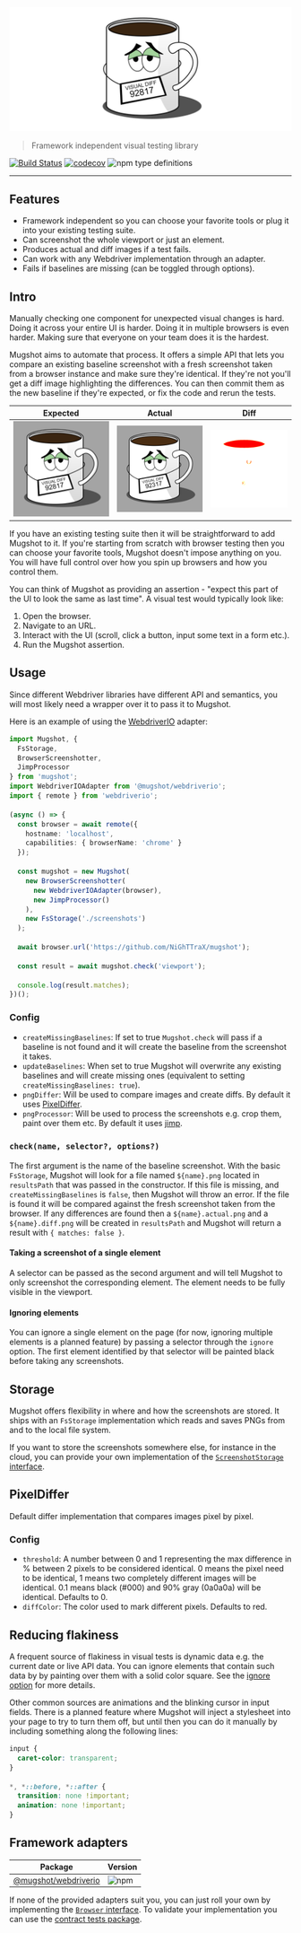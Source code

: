![logo](logo.png)

> Framework independent visual testing library

[![Build Status](https://travis-ci.com/NiGhTTraX/mugshot.svg?branch=master)](https://travis-ci.com/NiGhTTraX/mugshot) [![codecov](https://codecov.io/gh/NiGhTTraX/mugshot/branch/master/graph/badge.svg)](https://codecov.io/gh/NiGhTTraX/mugshot) ![npm type definitions](https://img.shields.io/npm/types/mugshot.svg)

----

## Features

- Framework independent so you can choose your favorite tools or plug it into your existing testing suite.
- Can screenshot the whole viewport or just an element.
- Produces actual and diff images if a test fails.
- Can work with any Webdriver implementation through an adapter.
- Fails if baselines are missing (can be toggled through options).


## Intro

Manually checking one component for unexpected visual changes is hard. Doing it across your entire UI is harder. Doing it in multiple browsers is even harder. Making sure that everyone on your team does it is the hardest.

Mugshot aims to automate that process. It offers a simple API that lets you compare an existing baseline screenshot with a fresh screenshot taken from a browser instance and make sure they're identical. If they're not you'll get a diff image highlighting the differences. You can then commit them as the new baseline if they're expected, or fix the code and rerun the tests.

Expected | Actual | Diff
---------|--------|-----
![expected](./expected.png) | ![actual](./actual.png) | ![diff](./diff.png)

If you have an existing testing suite then it will be straightforward to add Mugshot to it. If you're starting from scratch with browser testing then you can choose your favorite tools, Mugshot doesn't impose anything on you. You will have full control over how you spin up browsers and how you control them. 

You can think of Mugshot as providing an assertion - "expect this part of the UI to look the same as last time". A visual test would typically look like:

1. Open the browser.
2. Navigate to an URL.
3. Interact with the UI (scroll, click a button, input some text in a form etc.).
4. Run the Mugshot assertion.


## Usage

Since different Webdriver libraries have different API and semantics, you will most likely need a wrapper over it to pass it to Mugshot.

Here is an example of using the [WebdriverIO](https://webdriver.io/) adapter:

```typescript
import Mugshot, {
  FsStorage,
  BrowserScreenshotter,
  JimpProcessor
} from 'mugshot';
import WebdriverIOAdapter from '@mugshot/webdriverio';
import { remote } from 'webdriverio';

(async () => {
  const browser = await remote({
    hostname: 'localhost',
    capabilities: { browserName: 'chrome' }
  });
  
  const mugshot = new Mugshot(
    new BrowserScreenshotter(
      new WebdriverIOAdapter(browser),
      new JimpProcessor()
    ),
    new FsStorage('./screenshots')
  );
  
  await browser.url('https://github.com/NiGhTTraX/mugshot');
  
  const result = await mugshot.check('viewport');
  
  console.log(result.matches);
})();
```


### Config

- `createMissingBaselines`: If set to true `Mugshot.check` will pass if a baseline is not found and it will create the baseline from the screenshot it takes.
- `updateBaselines`: When set to true Mugshot will overwrite any existing baselines and will create missing ones (equivalent to setting `createMissingBaselines: true`).
- `pngDiffer`: Will be used to compare images and create diffs. By default it uses [PixelDiffer](./README.md#pixeldiffer).
- `pngProcessor`: Will be used to process the screenshots e.g. crop them, paint over them etc. By default it uses [jimp](https://github.com/oliver-moran/jimp).


### `check(name, selector?, options?)`

The first argument is the name of the baseline screenshot. With the basic `FsStorage`, Mugshot will look for a file named `${name}.png` located in `resultsPath` that was passed in the constructor. If this file is missing, and `createMissingBaselines` is `false`, then Mugshot will throw an error. If the file is found it will be compared against the fresh screenshot taken from the browser. If any differences are found then a `${name}.actual.png` and a `${name}.diff.png` will be created in `resultsPath` and Mugshot will return a result with `{ matches: false }`.


#### Taking a screenshot of a single element

A selector can be passed as the second argument and will tell Mugshot to only screenshot the corresponding element. The element needs to be fully visible in the viewport.


#### Ignoring elements

You can ignore a single element on the page (for now, ignoring multiple elements is a planned feature) by passing a selector through the `ignore` option. The first element identified by that selector will be painted black before taking any screenshots.


## Storage

Mugshot offers flexibility in where and how the screenshots are stored. It ships with an `FsStorage` implementation which reads and saves PNGs from and to the local file system.

If you want to store the screenshots somewhere else, for instance in the cloud, you can provide your own implementation of the [`ScreenshotStorage` interface](./packages/mugshot/src/interfaces/screenshot-storage.ts).


## PixelDiffer

Default differ implementation that compares images pixel by pixel.

### Config

- `threshold`: A number between 0 and 1 representing the max difference in % between 2 pixels to be considered identical. 0 means the pixel need to be identical, 1 means two completely different images will be identical. 0.1 means black (#000) and 90% gray (0a0a0a) will be identical. Defaults to 0.
- `diffColor`: The color used to mark different pixels. Defaults to red.


## Reducing flakiness

A frequent source of flakiness in visual tests is dynamic data e.g. the current date or live API data. You can ignore elements that contain such data by by painting over them with a solid color square. See the [ignore option](#ignoring-elements) for more details.

Other common sources are animations and the blinking cursor in input fields. There is a planned feature where Mugshot will inject a stylesheet into your page to try to turn them off, but until then you can do it manually by including something along the following lines:

```css
input {
  caret-color: transparent;
}

*, *::before, *::after {
  transition: none !important;
  animation: none !important;
}
```


## Framework adapters

Package | Version
--------|--------
[@mugshot/webdriverio](./packages/webdriverio) | ![npm](https://img.shields.io/npm/v/@mugshot/webdriverio.svg)

If none of the provided adapters suit you, you can just roll your own by implementing the [`Browser` interface](./packages/mugshot/src/interfaces/browser.ts). To validate your implementation you can use the [contract tests package](packages/contracts).
